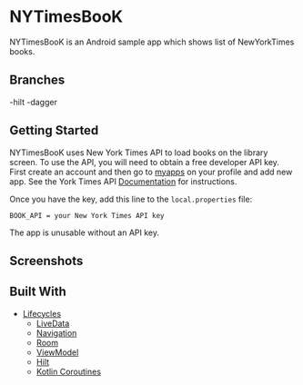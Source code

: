 # NYTimesBooK
NYTimesBooK is an Android sample app which shows list of NewYorkTimes books.

Branches 
---------------
-hilt
-dagger

Getting Started
---------------
NYTimesBooK uses New York Times API to load books on the library screen. To use the API, you will need to obtain a free developer API key. First create an account and then go to [myapps](https://developer.nytimes.com/my-apps) on your profile and add new app. See the York Times API [Documentation](https://developer.nytimes.com/docs/books-product/1/overview) for instructions.

Once you have the key, add this line to the `local.properties` file:

```
BOOK_API = your New York Times API key
```
The app is unusable without an API key.

Screenshots
-----------

Built With
-----------
* [Lifecycles][1]
  * [LiveData][2] 
  * [Navigation][3] 
  * [Room][4]
  * [ViewModel][5]
  * [Hilt][6]
  * [Kotlin Coroutines][7]


[1]: https://developer.android.com/topic/libraries/architecture/lifecycle
[2]: https://developer.android.com/topic/libraries/architecture/livedata
[3]: https://developer.android.com/topic/libraries/architecture/navigation/
[4]: https://developer.android.com/topic/libraries/architecture/room
[5]: https://developer.android.com/topic/libraries/architecture/viewmodel
[6]: https://developer.android.com/training/dependency-injection/hilt-android
[7]: https://kotlinlang.org/docs/reference/coroutines-overview.html



